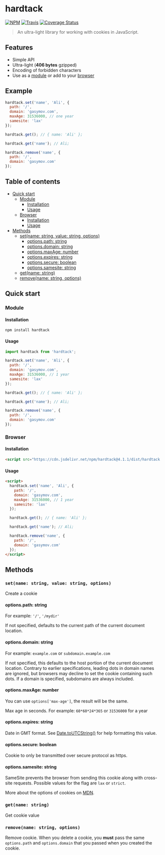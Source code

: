 # hardtack

[![NPM](https://img.shields.io/npm/v/hardtack.svg?style=flat-square)](https://www.npmjs.com/package/hardtack)
[![Travis](https://img.shields.io/travis/com/alik0211/hardtack/master.svg?style=flat-square)](https://travis-ci.com/alik0211/hardtack)
[![Coverage Status](https://img.shields.io/coveralls/github/alik0211/hardtack/master.svg?style=flat-square)](https://coveralls.io/github/alik0211/hardtack?branch=master)

> An ultra-light library for working with cookies in JavaScript.

## Features

- Simple API
- Ultra-light (**406 bytes** gzipped)
- Encoding of forbidden characters
- Use as a [module](#module) or add to your [browser](#browser)

## Example

```javascript
hardtack.set('name', 'Ali', {
  path: '/',
  domain: 'gasymov.com',
  maxAge: 31536000, // one year
  samesite: 'lax'
});

hardtack.get(); // { name: 'Ali' };

hardtack.get('name'); // Ali;

hardtack.remove('name', {
  path: '/',
  domain: 'gasymov.com'
});
```

## Table of contents

- [Quick start](#quick-start)
  - [Module](#module)
    - [Installation](#installation)
    - [Usage](#usage)
  - [Browser](#browser)
    - [Installation](#installation-1)
    - [Usage](#usage-1)
- [Methods](#methods)
  - [set(name: string, value: string, options)](#setname-string-value-string-options)
    - [options.path: string](#optionspath-string)
    - [options.domain: string](#optionsdomain-string)
    - [options.maxAge: number](#optionsmaxage-number)
    - [options.expires: string](#optionsexpires-string)
    - [options.secure: boolean](#optionssecure-boolean)
    - [options.samesite: string](#optionssamesite-string)
  - [get(name: string)](#getname-string)
  - [remove(name: string, options)](#removename-string-options)

## Quick start

### Module
#### Installation
```
npm install hardtack
```
#### Usage
```javascript
import hardtack from 'hardtack';

hardtack.set('name', 'Ali', {
  path: '/',
  domain: 'gasymov.com',
  maxAge: 31536000, // 1 year
  samesite: 'lax'
});

hardtack.get(); // { name: 'Ali' };

hardtack.get('name'); // Ali;

hardtack.remove('name', {
  path: '/',
  domain: 'gasymov.com'
});
```

### Browser
#### Installation
```html
<script src="https://cdn.jsdelivr.net/npm/hardtack@4.1.1/dist/hardtack.min.js"></script>
```
#### Usage
```html
<script>
  hardtack.set('name', 'Ali', {
    path: '/',
    domain: 'gasymov.com',
    maxAge: 31536000, // 1 year
    samesite: 'lax'
  });

  hardtack.get(); // { name: 'Ali' };

  hardtack.get('name'); // Ali;

  hardtack.remove('name', {
    path: '/',
    domain: 'gasymov.com'
  });
</script>
```

## Methods
### `set(name: string, value: string, options)`

Create a cookie

#### options.path: string

For example: `'/'`, `'/mydir'`

If not specified, defaults to the current path of the current document location.

#### options.domain: string

For example: `example.com` or `subdomain.example.com`

If not specified, this defaults to the host portion of the current document location. Contrary to earlier specifications, leading dots in domain names are ignored, but browsers may decline to set the cookie containing such dots. If a domain is specified, subdomains are always included.

#### options.maxAge: number

You can use `options['max-age']`, the result will be the same.

Max age in seconds. For example: `60*60*24*365` or `31536000` for a year

#### options.expires: string

Date in GMT format. See [Date.toUTCString()](https://developer.mozilla.org/en-US/docs/Web/JavaScript/Reference/Global_Objects/Date/toUTCString) for help formatting this value.

#### options.secure: boolean

Cookie to only be transmitted over secure protocol as https.

#### options.samesite: string

SameSite prevents the browser from sending this cookie along with cross-site requests. Possible values for the flag are `lax` or `strict`.

More about the options of cookies on [MDN](https://developer.mozilla.org/en-US/docs/Web/API/Document/cookie).

### `get(name: string)`

Get cookie value

### `remove(name: string, options)`

Remove cookie. When you delete a cookie, you **must** pass the same `options.path` and `options.domain` that you passed when you created the cookie.
